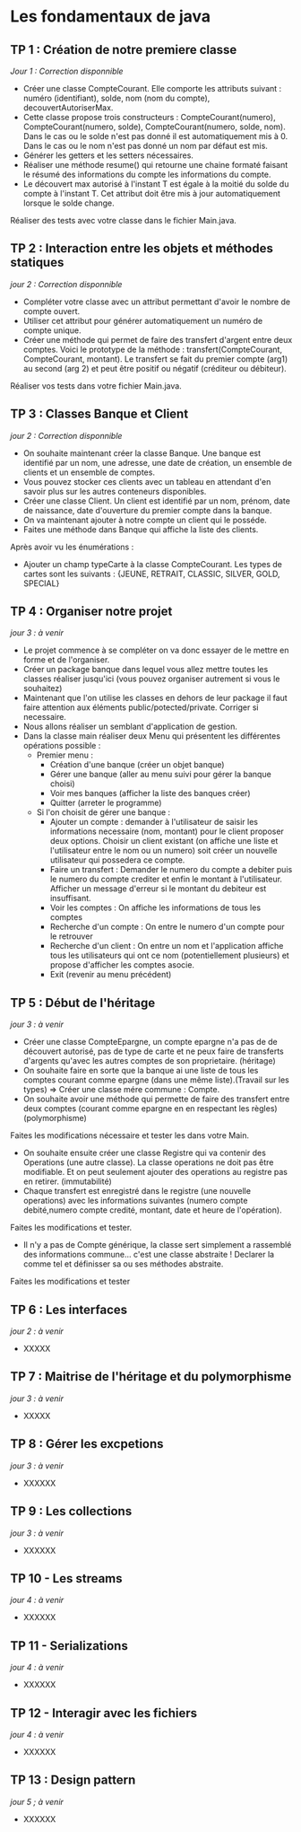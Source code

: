 # Les fondamentaux de java

## TP 1 : Création de notre premiere classe

_Jour 1 : Correction disponnible_

- Créer une classe CompteCourant. Elle comporte les attributs suivant : numéro (identifiant), solde, nom (nom du compte), decouvertAutoriserMax.
- Cette classe propose trois constructeurs : CompteCourant(numero), CompteCourant(numero, solde), CompteCourant(numero, solde, nom). Dans le cas ou le solde n'est pas donné il est automatiquement mis à 0. Dans le cas ou le nom n'est pas donné un nom par défaut est mis.
- Générer les getters et les setters nécessaires. 
- Réaliser une méthode resume() qui retourne une chaine formaté faisant le résumé des informations du compte les informations du compte.
- Le découvert max autorisé à l'instant T est égale à la moitié du solde du compte à l'instant T. Cet attribut doit être mis à jour automatiquement lorsque le solde change.

Réaliser des tests avec votre classe dans le fichier Main.java.

## TP 2 : Interaction entre les objets et méthodes statiques

_jour 2 : Correction disponnible_

- Compléter votre classe avec un attribut permettant d'avoir le nombre de compte ouvert.
- Utiliser cet attribut pour générer automatiquement un numéro de compte unique.
- Créer une méthode qui permet de faire des transfert d'argent entre deux comptes. Voici le prototype de la méthode : transfert(CompteCourant, CompteCourant, montant). Le transfert se fait du premier compte (arg1) au second (arg 2) et peut être positif ou négatif (créditeur ou débiteur).

Réaliser vos tests dans votre fichier Main.java.

## TP 3 : Classes Banque et Client

_jour 2 : Correction disponnible_

- On souhaite maintenant créer la classe Banque. Une banque est identifié par un nom, une adresse, une date de création, un ensemble de clients et un ensemble de comptes.
- Vous pouvez stocker ces clients avec un tableau en attendant d'en savoir plus sur les autres conteneurs disponibles.
- Créer une classe Client. Un client est identifié par un nom, prénom, date de naissance, date d'ouverture du premier compte dans la banque.
- On va maintenant ajouter à notre compte un client qui le posséde.
- Faites une méthode dans Banque qui affiche la liste des clients.

Après avoir vu les énumérations :

- Ajouter un champ typeCarte à la classe CompteCourant. Les types de cartes sont les suivants : {JEUNE, RETRAIT, CLASSIC, SILVER, GOLD, SPECIAL}

## TP 4 : Organiser notre projet

_jour 3 : à venir_

- Le projet commence à se compléter on va donc essayer de le mettre en forme et de l'organiser.
- Créer un package banque dans lequel vous allez mettre toutes les classes réaliser jusqu'ici (vous pouvez organiser autrement si vous le souhaitez)
- Maintenant que l'on utilise les classes en dehors de leur package il faut faire attention aux éléments public/potected/private. Corriger si necessaire.
- Nous allons réaliser un semblant d'application de gestion.
- Dans la classe main réaliser deux Menu qui présentent les différentes opérations possible : 
    - Premier menu :
        - Création d'une banque (créer un objet banque)
        - Gérer une banque (aller au menu suivi pour gérer la banque choisi)
        - Voir mes banques (afficher la liste des banques créer)
        - Quitter (arreter le programme)
    - Si l'on choisit de gérer une banque :
        - Ajouter un compte : demander à l'utilisateur de saisir les informations necessaire (nom, montant) pour le client proposer deux options. Choisir un client existant (on affiche une liste et l'utilisateur entre le nom ou un numero) soit créer un nouvelle utilisateur qui possedera ce compte.
        - Faire un transfert : Demander le numero du compte a debiter puis le numero du compte crediter et enfin le montant à l'utilisateur. Afficher un message d'erreur si le montant du debiteur est insuffisant.
        - Voir les comptes : On affiche les informations de tous les comptes
        - Recherche d'un compte : On entre le numero d'un compte pour le retrouver
        - Recherche d'un client : On entre un nom et l'application affiche tous les utilisateurs qui ont ce nom (potentiellement plusieurs) et propose d'afficher les comptes asocie.
        - Exit (revenir au menu précédent)
    
## TP 5 : Début de l'héritage

_jour 3 : à venir_

- Créer une classe CompteEpargne, un compte epargne n'a pas de de découvert autorisé, pas de type de carte et ne peux faire de transferts d'argents qu'avec les autres comptes de son proprietaire. (héritage)
- On souhaite faire en sorte que la banque ai une liste de tous les comptes courant comme epargne (dans une même liste).(Travail sur les types) => Créer une classe mére commune : Compte.
- On souhaite avoir une méthode qui permette de faire des transfert entre deux comptes (courant comme epargne en en respectant les règles) (polymorphisme)

Faites les modifications nécessaire et tester les dans votre Main.

- On souhaite ensuite créer une classe Registre qui va contenir des Operations (une autre classe). La classe operations ne doit pas être modifiable. Et on peut seulement ajouter des operations au registre pas en retirer. (immutabilité)
- Chaque transfert est enregistré dans le registre (une nouvelle operations) avec les informations suivantes (numero compte debité,numero compte credité, montant, date et heure de l'opération).

Faites les modifications et tester.

- Il n'y a pas de Compte générique, la classe sert simplement a rassemblé des informations commune... c'est une classe abstraite ! Declarer la comme tel et définisser sa ou ses méthodes abstraite.

Faites les modifications et tester

## TP 6 : Les interfaces

_jour 2 : à venir_

- XXXXX

## TP 7 : Maitrise de l'héritage et du polymorphisme

_jour 3 : à venir_

- XXXXX

## TP 8 : Gérer les excpetions

_jour 3 : à venir_

- XXXXXX

## TP 9 : Les collections

_jour 3 : à venir_

- XXXXXX

## TP 10 - Les streams 

_jour 4 : à venir_

- XXXXXX

## TP 11 - Serializations 

_jour 4 : à venir_

- XXXXXX

## TP 12 - Interagir avec les fichiers

_jour 4 : à venir_

- XXXXXX

## TP 13 : Design pattern

_jour 5 ; à venir_

- XXXXXX

